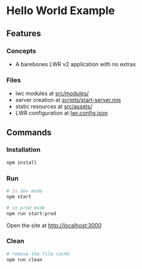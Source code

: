 # Hello World Example

## Features

### Concepts

- A barebones LWR v2 application with no extras

### Files

- lwc modules at [src/modules/](./src/modules)
- server creation at [scripts/start-server.mjs](./scripts/start-server.mjs)
- static resources at [src/assets/](./src/assets)
- LWR configuration at [lwr.config.json](./lwr.config.json)

## Commands

### Installation

```bash
npm install
```

### Run

```bash
# in dev mode
npm start
```
```bash
# in prod mode
npm run start:prod
```
Open the site at [http://localhost:3000](http://localhost:3000)

### Clean

```bash
# remove the file cache
npm run clean
```

